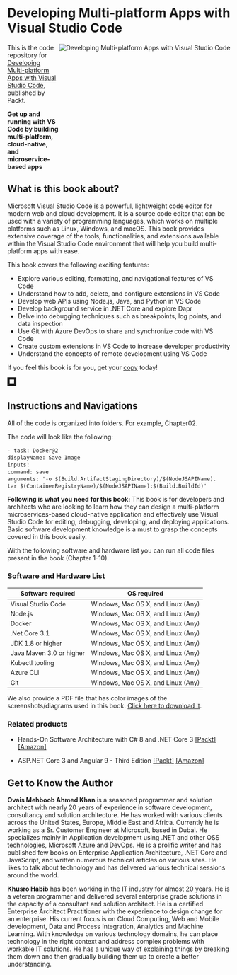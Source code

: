 # Developing Multi-platform Apps with Visual Studio Code

<a href="https://www.packtpub.com/programming/visual-studio-code-up-and-running?utm_source=github&utm_medium=repository&utm_campaign=9781838822934"><img src="https://static.packt-cdn.com/products/9781838822934/cover/smaller" alt="Developing Multi-platform Apps with Visual Studio Code" height="256px" align="right"></a>

This is the code repository for [Developing Multi-platform Apps with Visual Studio Code](https://www.packtpub.com/programming/visual-studio-code-up-and-running?utm_source=github&utm_medium=repository&utm_campaign=9781838822934), published by Packt.

**Get up and running with VS Code by building multi-platform, cloud-native, and microservice-based apps**

## What is this book about?
Microsoft Visual Studio Code is a powerful, lightweight code editor for modern web and cloud development. It is a source code editor that can be used with a variety of programming languages, which works on multiple platforms such as Linux, Windows, and macOS. This book provides extensive coverage of the tools, functionalities, and extensions available within the Visual Studio Code environment that will help you build multi-platform apps with ease. 

This book covers the following exciting features:
* Explore various editing, formatting, and navigational features of VS Code
* Understand how to add, delete, and configure extensions in VS Code
* Develop web APIs using Node.js, Java, and Python in VS Code
* Develop background service in .NET Core and explore Dapr
* Delve into debugging techniques such as breakpoints, log points, and data inspection
* Use Git with Azure DevOps to share and synchronize code with VS Code
* Create custom extensions in VS Code to increase developer productivity
* Understand the concepts of remote development using VS Code

If you feel this book is for you, get your [copy](https://www.amazon.com/dp/1838822933) today!

<a href="https://www.packtpub.com/?utm_source=github&utm_medium=banner&utm_campaign=GitHubBanner"><img src="https://raw.githubusercontent.com/PacktPublishing/GitHub/master/GitHub.png" 
alt="https://www.packtpub.com/" border="5" /></a>

## Instructions and Navigations
All of the code is organized into folders. For example, Chapter02.

The code will look like the following:
```
- task: Docker@2
displayName: Save Image
inputs:
command: save
arguments: '-o $(Build.ArtifactStagingDirectory)/$(NodeJSAPIName).
tar $(ContainerRegistryName)/$(NodeJSAPIName):$(Build.BuildId)'
```

**Following is what you need for this book:**
This book is for developers and architects who are looking to learn how they can design a multi-platform microservices-based cloud-native application and effectively use Visual Studio Code for editing, debugging, developing, and deploying applications. Basic software development knowledge is a must to grasp the concepts covered in this book easily.

With the following software and hardware list you can run all code files present in the book (Chapter 1-10).
### Software and Hardware List
| Software required | OS required |
| ------------------------------------ | ----------------------------------- |
| Visual Studio Code | Windows, Mac OS X, and Linux (Any) |
| Node.js | Windows, Mac OS X, and Linux (Any) |
| Docker | Windows, Mac OS X, and Linux (Any) |
| .Net Core 3.1 | Windows, Mac OS X, and Linux (Any) |
| JDK 1.8 or higher | Windows, Mac OS X, and Linux (Any) |
| Java Maven 3.0 or higher | Windows, Mac OS X, and Linux (Any) |
| Kubectl tooling | Windows, Mac OS X, and Linux (Any) |
| Azure CLI | Windows, Mac OS X, and Linux (Any) |
|  Git| Windows, Mac OS X, and Linux (Any) |

We also provide a PDF file that has color images of the screenshots/diagrams used in this book. [Click here to download it](https://static.packt-cdn.com/downloads/9781838822934_ColorImagespdf).

### Related products
* Hands-On Software Architecture with C# 8 and .NET Core 3 [[Packt]](https://www.packtpub.com/product/hands-on-software-architecture-with-c-8-and-net-core-3/9781789800937?utm_source=github&utm_medium=repository&utm_campaign=9781789800937) [[Amazon]](https://www.amazon.com/dp/1789800935)

* ASP.NET Core 3 and Angular 9 - Third Edition [[Packt]](https://www.packtpub.com/product/asp-net-core-3-and-angular-9-third-edition/9781789612165?utm_source=github&utm_medium=repository&utm_campaign=9781789612165) [[Amazon]](https://www.amazon.com/dp/1789612160)

## Get to Know the Author
**Ovais Mehboob Ahmed Khan**
is a seasoned programmer and solution architect with nearly 20 years of experience in software development, consultancy and solution architecture. He has worked with various clients across the United States, Europe, Middle East and Africa. Currently he is working as a Sr. Customer Engineer at Microsoft, based in Dubai. He specializes mainly in Application development using .NET and other OSS technologies, Microsoft Azure and DevOps.
He is a prolific writer and has published few books on Enterprise Application Architecture, .NET Core and JavaScript, and written numerous technical articles on various sites. He likes to talk about technology and has delivered various technical sessions around the world.

**Khusro Habib**
has been working in the IT industry for almost 20 years. He is a veteran programmer and delivered several enterprise grade solutions in the capacity of a consultant and solution architect. He is a certified Enterprise Architect Practitioner with the experience to design change for an enterprise. His current focus is on Cloud Computing, Web and Mobile development, Data and Process Integration, Analytics and Machine Learning. With knowledge on various technology domains, he can place technology in the right context and address complex problems with workable IT solutions. He has a unique way of explaining things by breaking them down and then gradually building them up to create a better understanding.
